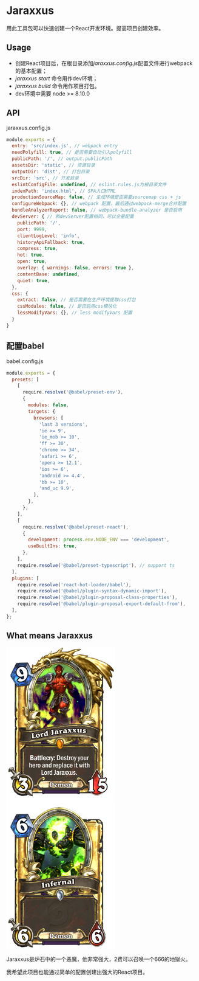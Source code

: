 # Jaraxxus
用此工具包可以快速创建一个React开发环境。提高项目创建效率。

## Usage
* 创建React项目后，在根目录添加*jaraxxus.config.js*配置文件进行webpack的基本配置；
* *jaraxxus start* 命令用作dev环境；
* *jaraxxus build* 命令用作项目打包。
* dev环境中需要 node >= 8.10.0

## API
jaraxxus.config.js

```javascript
module.exports = {
  entry: 'src/index.js', // webpack entry
  needPolyfill: true, // 是否需要自动引入polyfill
  publicPath: '/', // output.publicPath
  assetsDir: 'static', // 资源目录
  outputDir: 'dist', // 打包目录
  srcDir: 'src', // 开发目录
  eslintConfigFile: undefined, // eslint.rules.js为根目录文件
  indexPath: 'index.html', // SPA入口HTML
  productionSourceMap: false, // 生成环境是否需要sourcemap css + js
  configureWebpack: {}, // webpack 配置，最后通过webpack-merge合并配置
  bundleAnalyzerReport: false, // webpack-bundle-analyzer 是否启用
  devServer: { // 和devServer配置相同，可以全量配置
    publicPath: '/',
    port: 9999,
    clientLogLevel: 'info',
    historyApiFallback: true,
    compress: true,
    hot: true,
    open: true,
    overlay: { warnings: false, errors: true },
    contentBase: undefined,
    quiet: true,
  },
  css: {
    extract: false, // 是否需要在生产环境提取css打包
    cssModules: false, // 是否启用css模块化
    lessModifyVars: {}, // less modifyVars 配置
  }
}
```

## 配置babel

babel.config.js
```javascript
module.exports = {
  presets: [
    [
      require.resolve('@babel/preset-env'),
      {
        modules: false,
        targets: {
          browsers: [
            'last 3 versions',
            'ie >= 9',
            'ie_mob >= 10',
            'ff >= 30',
            'chrome >= 34',
            'safari >= 6',
            'opera >= 12.1',
            'ios >= 6',
            'android >= 4.4',
            'bb >= 10',
            'and_uc 9.9',
          ],
        },
      },
    ],
    [
      require.resolve('@babel/preset-react'),
      {
        development: process.env.NODE_ENV === 'development',
        useBuiltIns: true,
      },
    ],
    require.resolve('@babel/preset-typescript'), // support ts
  ],
  plugins: [
    require.resolve('react-hot-loader/babel'),
    require.resolve('@babel/plugin-syntax-dynamic-import'),
    require.resolve('@babel/plugin-proposal-class-properties'),
    require.resolve('@babel/plugin-proposal-export-default-from'),
  ],
};
```

## What means Jaraxxus
![Load Jaraxxus](https://github.com/Arweil/Jaraxxus/blob/master/jaraxxus.png)
![Infernal](https://github.com/Arweil/Jaraxxus/blob/master/infernal.png)

Jaraxxus是炉石中的一个恶魔，他非常强大，2费可以召唤一个666的地狱火。

我希望此项目也能通过简单的配置创建出强大的React项目。
